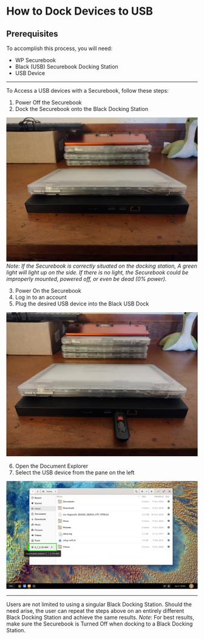 # How to Dock Devices to USB

## Prerequisites
To accomplish this process, you will need:
 - WP Securebook
 - Black (USB) Securebook Docking Station
 - USB Device

---

To Access a USB devices with a Securebook, follow these steps:
1. Power Off the Securebook
2. Dock the Securebook onto the Black Docking Station

![01_BlackDockingStation.jpg](../_resources/01_BlackDockingStation.jpg)
*Note: If the Securebook is correctly situated on the docking station, A green light will light up on the side. If there is no light, the Securebook could be improperly mounted, powered off, or even be dead (0% power).*

3. Power On the Securebook
4. Log in to an account
5. Plug the desired USB device into the Black USB Dock

![02_USBinDockingStation.jpg](../_resources/02_USBinDockingStation.jpg)

6. Open the Document Explorer
7. Select the USB device from the pane on the left

![03_USBinDocumentExplorer.png](../_resources/03_USBinDocumentExplorer.png)

---

Users are not limited to using a singular Black Docking Station. Should the need arise, the user can repeat the steps above on an entirely different Black Docking Station and achieve the same results.
*Note*: For best results, make sure the Securebook is Turned Off when docking to a Black Docking Station.